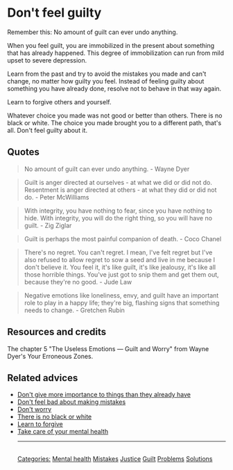# Don't feel guilty

Remember this: No amount of guilt can ever undo anything.

When you feel guilt, you are immobilized in the present about something that has already happened. This degree of immobilization can run from mild upset to severe depression.

Learn from the past and try to avoid the mistakes you made and can't change, no matter how guilty you feel. Instead of feeling guilty about something you have already done, resolve not to behave in that way again.

Learn to forgive others and yourself.

Whatever choice you made was not good or better than others. There is no black or white. The choice you made brought you to a different path, that's all. Don't feel guilty about it.

## Quotes

> No amount of guilt can ever undo anything. - Wayne Dyer

> Guilt is anger directed at ourselves - at what we did or did not do. Resentment is anger directed at others - at what they did or did not do. - Peter McWilliams

> With integrity, you have nothing to fear, since you have nothing to hide. With integrity, you will do the right thing, so you will have no guilt. - Zig Ziglar

> Guilt is perhaps the most painful companion of death. - Coco Chanel

> There's no regret. You can't regret. I mean, I've felt regret but I've also refused to allow regret to sow a seed and live in me because I don't believe it. You feel it, it's like guilt, it's like jealousy, it's like all those horrible things. You've just got to snip them and get them out, because they're no good. - Jude Law

> Negative emotions like loneliness, envy, and guilt have an important role to play in a happy life; they're big, flashing signs that something needs to change. - Gretchen Rubin

## Resources and credits

The chapter 5 "The Useless Emotions — Guilt and Worry" from Wayne Dyer's Your Erroneous Zones.

## Related advices

- [Don't give more importance to things than they already have](../Don't%20give%20more%20importance%20to%20things%20than%20they%20already%20have/index.md)
- [Don't feel bad about making mistakes](../We%20all%20make%20mistakes/index.md)
- [Don't worry](../Don't%20worry/index.md)
- [There is no black or white](../There%20is%20no%20black%20or%20white/index.md)
- [Learn to forgive](../Learn%20to%20forgive/index.md)
- [Take care of your mental health](../Take%20care%20of%20your%20mental%20health/index.md)<hr/><br/>[Categories:](../Categories/index.md) [Mental health](../Categories/Mental%20health.md) [Mistakes](../Categories/Mistakes.md) [Justice](../Categories/Justice.md) [Guilt](../Categories/Guilt.md) [Problems](../Categories/Problems.md) [Solutions](../Categories/Solutions.md)